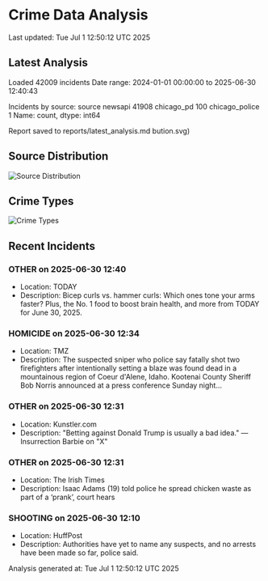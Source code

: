 # Crime Data Analysis
Last updated: Tue Jul  1 12:50:12 UTC 2025

## Latest Analysis

Loaded 42009 incidents
Date range: 2024-01-01 00:00:00 to 2025-06-30 12:40:43

Incidents by source:
source
newsapi           41908
chicago_pd          100
chicago_police        1
Name: count, dtype: int64

Report saved to reports/latest_analysis.md
bution.svg)

## Source Distribution
![Source Distribution](images/source_distribution.svg)

## Crime Types
![Crime Types](images/crime_types.svg)

## Recent Incidents

### OTHER on 2025-06-30 12:40
- Location: TODAY
- Description: Bicep curls vs. hammer curls: Which ones tone your arms faster? Plus, the No. 1 food to boost brain health, and more from TODAY for June 30, 2025.


### HOMICIDE on 2025-06-30 12:34
- Location: TMZ
- Description: The suspected sniper who police say fatally shot two firefighters after intentionally setting a blaze was found dead in a mountainous region of Coeur d'Alene, Idaho. Kootenai County Sheriff Bob Norris announced at a press conference Sunday night…


### OTHER on 2025-06-30 12:31
- Location: Kunstler.com
- Description: "Betting against Donald Trump is usually a bad idea." —Insurrection Barbie on "X"


### OTHER on 2025-06-30 12:31
- Location: The Irish Times
- Description: Isaac Adams (19) told police he spread chicken waste as part of a ‘prank’, court hears


### SHOOTING on 2025-06-30 12:10
- Location: HuffPost
- Description: Authorities have yet to name any suspects, and no arrests have been made so far, police said.

Analysis generated at: Tue Jul  1 12:50:12 UTC 2025
